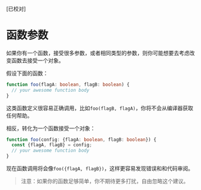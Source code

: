 [已校对]
# 函数参数

如果你有一个函数，接受很多参数，或者相同类型的参数，则你可能想要去考虑改变函数去接受一个对象。

假设下面的函数：
```ts
function foo(flagA: boolean, flagB: boolean) {
  // your awesome function body 
}
```
这类函数定义很容易正确调用，比如`foo(flagB, flagA)`，你将不会从编译器获取任何帮助。

相反，转化为一个函数接受一个对象：
```ts
function foo(config: {flagA: boolean, flagB: boolean}) {
  const {flagA, flagB} = config;
  // your awesome function body 
}
```

现在函数调用将会像`foo({flagA, flagB})`，这样更容易发现错误和和代码审阅。

> 注意：如果你的函数足够简单，你不期待更多打扰，自由忽略这个建议。